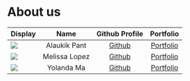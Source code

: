# About us

Display | Name | Github Profile | Portfolio 
--------|:----:|:--------------:|:---------:
![](https://encrypted-tbn0.gstatic.com/images?q=tbn%3AANd9GcS2EoLW7aqD-NAoG9co0ZPgZGKnvJMVSlNY1h0FJotfyTmotVoD) | Alaukik Pant | [Github](https://github.com/alaukiknpant) | [Portfolio](https://github.com/AY1920S2-CS2113-T14-2/tp/blob/master/docs/team/alaukiknpant.md)
![](https://via.placeholder.com/100.png?text=Photo) | Melissa Lopez | [Github](https://github.com/melylopez99) | [Portfolio](https://github.com/AY1920S2-CS2113-T14-2/tp/blob/master/docs/team/melylopez99.md)
![](https://via.placeholder.com/100.png?text=Photo) | Yolanda Ma | [Github](https://github.com/) | [Portfolio](docs/team/johndoe.md)

